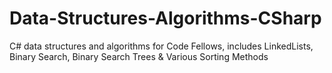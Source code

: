 # Data-Structures-Algorithms-CSharp
C# data structures and algorithms for Code Fellows, includes LinkedLists, Binary Search, Binary Search Trees &amp; Various Sorting Methods
